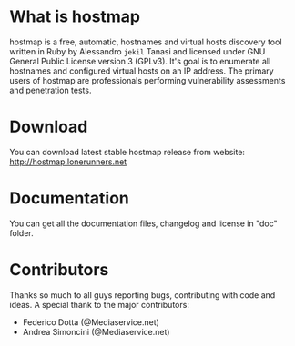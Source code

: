 # What is hostmap

hostmap is a free, automatic, hostnames and virtual hosts discovery tool written in Ruby by Alessandro `jekil` Tanasi
and licensed under GNU General Public License version 3 (GPLv3). It's goal is to enumerate all hostnames and configured
virtual hosts on an IP address. The primary users of hostmap are professionals performing vulnerability assessments and
penetration tests.

Download
========
You can download latest stable hostmap release from website: http://hostmap.lonerunners.net

Documentation
=============

You can get all the documentation files, changelog and license in "doc" folder.

Contributors
============

Thanks so much to all guys reporting bugs, contributing with code and ideas.
A special thank to the major contributors:
* Federico Dotta (@Mediaservice.net)
* Andrea Simoncini (@Mediaservice.net)
